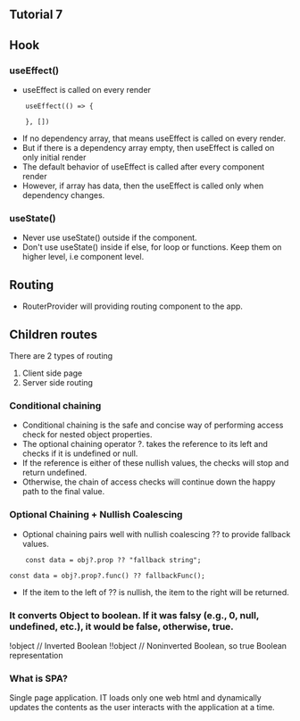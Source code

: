 ## Tutorial 7

## Hook

### useEffect()
- useEffect is called on every render
```
    useEffect(() => {

    }, [])
```
- If no dependency array, that means useEffect is called on every render.
- But if there is a dependency array empty, then useEffect is called on only initial render
- The default behavior of useEffect is called after every component render
- However, if array has data, then the useEffect is called only when dependency changes.


### useState()
- Never use useState() outside if the component.
- Don't use useState() inside if else, for loop or functions. Keep them on higher level, i.e component level.


## Routing

- RouterProvider will providing routing component to the app.

## Children routes

There are 2 types of routing
1. Client side page
2. Server side routing


### Conditional chaining
- Conditional chaining is the safe and concise way of performing access check for nested object properties.
- The optional chaining operator ?. takes the reference to its left and checks if it is undefined or null.
- If the reference is either of these nullish values, the checks will stop and return undefined. 
- Otherwise, the chain of access checks will continue down the happy path to the final value.

### Optional Chaining + Nullish Coalescing
- Optional chaining pairs well with nullish coalescing ?? to provide fallback values.
```
    const data = obj?.prop ?? "fallback string";
```

```
const data = obj?.prop?.func() ?? fallbackFunc();
```
- If the item to the left of ?? is nullish, the item to the right will be returned.

### It converts Object to boolean. If it was falsy (e.g., 0, null, undefined, etc.), it would be false, otherwise, true.

!object  // Inverted Boolean
!!object // Noninverted Boolean, so true Boolean representation

### What is SPA?
Single page application. IT loads only one web html and dynamically updates the contents as the user interacts with the application at a time.



